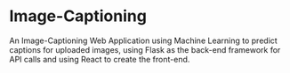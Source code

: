 # Image-Captioning

An Image-Captioning Web Application using Machine Learning to predict captions for uploaded images, using Flask as the back-end framework for API calls and using React to create the front-end.
